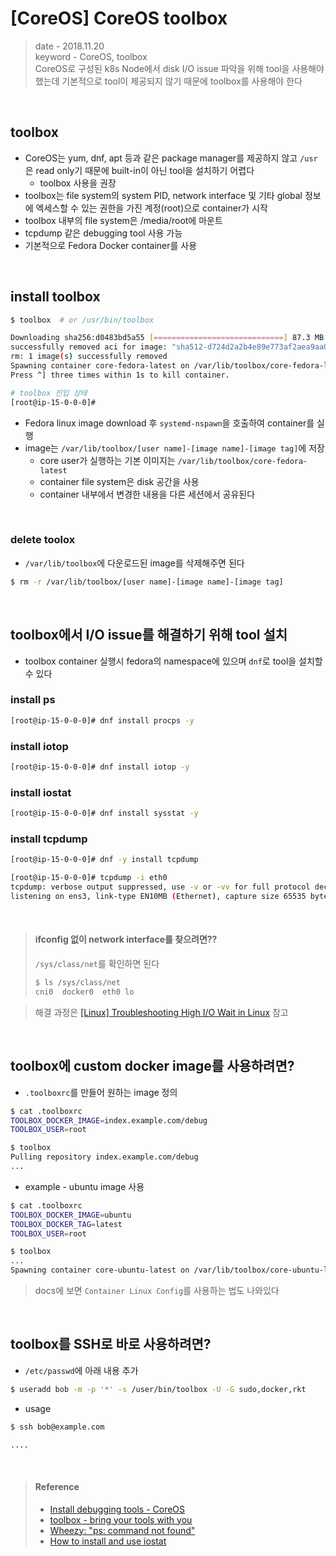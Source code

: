 # [CoreOS] CoreOS toolbox
> date - 2018.11.20  
> keyword - CoreOS, toolbox  
> CoreOS로 구성된 k8s Node에서 disk I/O issue 파악을 위해 tool을 사용해야 했는데 기본적으로 tool이 제공되지 않기 때문에 toolbox를 사용해야 한다

<br>


## toolbox
* CoreOS는 yum, dnf, apt 등과 같은 package manager를 제공하지 않고 `/usr`은 read only기 때문에 built-in이 아닌 tool을 설치하기 어렵다
  * toolbox 사용을 권장
* toolbox는 file system의 system PID, network interface 및 기타 global 정보에 엑세스할 수 있는 권한을 가진 계정(root)으로 container가 시작
* toolbox 내부의 file system은 /media/root에 마운트
* tcpdump 같은 debugging tool 사용 가능
* 기본적으로 Fedora Docker container를 사용


<br>

## install toolbox
```sh
$ toolbox  # or /usr/bin/toolbox

Downloading sha256:d0483bd5a55 [=============================] 87.3 MB / 87.3 MB
successfully removed aci for image: "sha512-d724d2a2b4e89e773af2aea9aa0610c808c2d5d6c8975553abcc1d98c3187497"
rm: 1 image(s) successfully removed
Spawning container core-fedora-latest on /var/lib/toolbox/core-fedora-latest.
Press ^] three times within 1s to kill container.

# toolbox 진입 상태
[root@ip-15-0-0-0]#
```

* Fedora linux image download 후 `systemd-nspawn`을 호출하여 container를 실행
* image는 `/var/lib/toolbox/[user name]-[image name]-[image tag]`에 저장
  * core user가 실행하는 기본 이미지는 `/var/lib/toolbox/core-fedora-latest`
  * container file system은 disk 공간을 사용
  * container 내부에서 변경한 내용을 다른 세션에서 공유된다


<br>

### delete toolox
* `/var/lib/toolbox`에 다운로드된 image를 삭제해주면 된다
```sh
$ rm -r /var/lib/toolbox/[user name]-[image name]-[image tag]
```


<br>

## toolbox에서 I/O issue를 해결하기 위해 tool 설치
* toolbox container 실행시 fedora의 namespace에 있으며 `dnf`로 tool을 설치할 수 있다

### install ps
```sh
[root@ip-15-0-0-0]# dnf install procps -y
```

### install iotop
```sh
[root@ip-15-0-0-0]# dnf install iotop -y
```

### install iostat
```sh
[root@ip-15-0-0-0]# dnf install sysstat -y
```

### install tcpdump
```sh
[root@ip-15-0-0-0]# dnf -y install tcpdump

[root@ip-15-0-0-0]# tcpdump -i eth0
tcpdump: verbose output suppressed, use -v or -vv for full protocol decode
listening on ens3, link-type EN10MB (Ethernet), capture size 65535 bytes
```

<br>

> #### ifconfig 없이 network interface를 찾으려면??
> `/sys/class/net`를 확인하면 된다
>
> ```sh
> $ ls /sys/class/net
> cni0  docker0  eth0 lo
> ```
>

> 해결 과정은 [[Linux] Troubleshooting High I/O Wait in Linux](https://github.com/opklnm102/study/blob/master/linux/troubleshooting_high_io_wait_in_linux.md) 참고


<br>

## toolbox에 custom docker image를 사용하려면?
* `.toolboxrc`를 만들어 원하는 image 정의

```sh
$ cat .toolboxrc
TOOLBOX_DOCKER_IMAGE=index.example.com/debug
TOOLBOX_USER=root

$ toolbox
Pulling repository index.example.com/debug
...
```

* example - ubuntu image 사용
```sh
$ cat .toolboxrc
TOOLBOX_DOCKER_IMAGE=ubuntu
TOOLBOX_DOCKER_TAG=latest
TOOLBOX_USER=root

$ toolbox
...
Spawning container core-ubuntu-latest on /var/lib/toolbox/core-ubuntu-latest.
```
> docs에 보면 `Container Linux Config`를 사용하는 법도 나와있다


<br>

## toolbox를 SSH로 바로 사용하려면?
* `/etc/passwd`에 아래 내용 추가
```sh
$ useradd bob -m -p '*' -s /user/bin/toolbox -U -G sudo,docker,rkt
```

* usage
```sh
$ ssh bob@example.com

....
```

<br>

> #### Reference
> * [Install debugging tools - CoreOS](https://coreos.com/os/docs/latest/install-debugging-tools.html)
> * [toolbox - bring your tools with you](https://github.com/coreos/toolbox)
> * [Wheezy: "ps: command not found"](https://github.com/tianon/docker-brew-debian/issues/13)
> * [How to install and use iostat](https://www.globo.tech/learning-center/install-use-iostat/)
